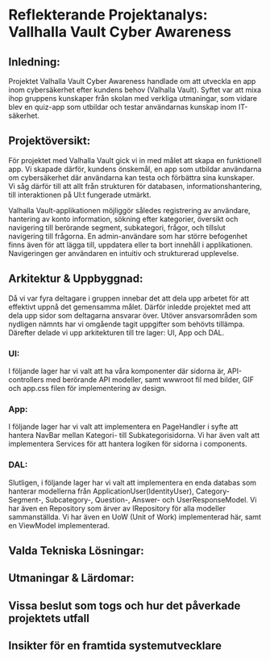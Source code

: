 # Reflekterande Projektanalys: Vallhalla Vault Cyber Awareness

## Inledning:
Projektet Valhalla Vault Cyber Awareness handlade om att utveckla en app inom cybersäkerhet efter kundens behov (Valhalla Vault). Syftet var att mixa ihop gruppens kunskaper från skolan med verkliga utmaningar, som vidare blev en quiz-app som utbildar och testar användarnas kunskap inom IT-säkerhet. 

## Projektöversikt:
För projektet med Valhalla Vault gick vi in med målet att skapa en funktionell app. Vi skapade därför, kundens önskemål, en app som utbildar användarna om cybersäkerhet där användarna kan testa och förbättra sina kunskaper. Vi såg därför till att allt från strukturen för databasen, informationshantering, till interaktionen på UI:t fungerade utmärkt.

Valhalla Vault-applikationen möjliggör således registrering av användare, hantering av konto information, sökning efter kategorier, översikt och navigering till berörande segment, subkategori, frågor, och tillslut navigering till frågorna. En admin-användare som har större befogenhet finns även för att lägga till, uppdatera eller ta bort innehåll i applikationen. Navigeringen ger användaren en intuitiv och strukturerad upplevelse.

## Arkitektur & Uppbyggnad:
Då vi var fyra deltagare i gruppen innebar det att dela upp arbetet för att effektivt uppnå det gemensamma målet. Därför inledde projektet med att dela upp sidor som deltagarna ansvarar över. Utöver ansvarsområden som nydligen nämnts har vi omgående tagit uppgifter som behövts tillämpa. Därefter delade vi upp arkitekturen till tre lager: UI, App och DAL.

### UI:
I följande lager har vi valt att ha våra komponenter där sidorna är, API-controllers med berörande API modeller, samt wwwroot fil med bilder, GIF och app.css filen för implementering av design.

### App:
I följande lager har vi valt att implementera en PageHandler i syfte att hantera NavBar mellan Kategori- till Subkategorisidorna. Vi har även valt att implementera Services för att hantera logiken för sidorna i components.

### DAL:
Slutligen, i följande lager har vi valt att implementera en enda databas som hanterar modellerna från ApplicationUser(IdentityUser), Category- Segment-, Subcategory-, Question-, Answer- och UserResponseModel. Vi har även en Repository som ärver av IRepository för alla modeller sammanställda. Vi har även en UoW (Unit of Work) implementerad här, samt en ViewModel implementerad. 

## Valda Tekniska Lösningar:

## Utmaningar & Lärdomar:

## Vissa beslut som togs och hur det påverkade projektets utfall

## Insikter för en framtida systemutvecklare
